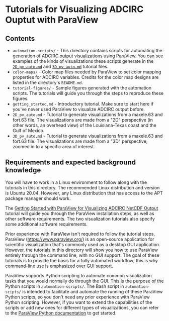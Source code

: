 # Tutorials for Visualizing ADCIRC Ouptut with ParaView

## Contents

* `automation-scripts/` - This directory contains scripts for automating the generation of ADCIRC output visualizations using ParaView. You can see examples of the kinds of visualizations these scripts generate in the [`2D_pv_auto.md`](https://github.com/StormSurgeLive/ugrid-visualization/blob/main/paraview/2D_pv_auto.md) and [`3D_pv_auto.md`](https://github.com/StormSurgeLive/ugrid-visualization/blob/main/paraview/3D_pv_auto.md) tutorial files.
* `color-maps/` - Color map files needed by ParaView to set color mapping properties for ADCIRC variables. Credits for the color map designs are listed in the directory's `README.md`.
* `tutorial-figures/` - Sample figures generated with the automation scripts. The tutorials will guide you through the steps to reproduce these figures.
* `getting_started.md` - Introductory tutorial. Make sure to start here if you've never used ParaView to visualize ADCIRC output before.
* `2D_pv_auto.md` - Tutorial to generate visualizations from a maxele.63 and fort.63 file. The visualizations are made from a "2D" perspective (in other words, an overhead view) of the Louisiana-Texas coast and the Gulf of Mexico.
* `3D_pv_auto.md` - Tutorial to generate visualizations from a maxele.63 and fort.63 file. The visualizations are made from a "3D" perspective, zoomed in to a specific area of interest.

## Requirements and expected background knowledge

You will have to work in a Linux environment to follow along with the tutorials in this directory. The recommended Linux distribution and version is Ubuntu 20.04. However, any Linux distribution that has access to the APT package manager should work.

The [Getting Started with ParaView for Visualizing ADCIRC NetCDF Output](https://github.com/StormSurgeLive/ugrid-visualization/blob/main/paraview/getting_started.md) tutorial will guide you through the ParaView installation steps, as well as other software requirements. The two visualization tutorials also specify some additional software requirements.

Prior experience with ParaView isn't required to follow the tutorial steps. ParaView (https://www.paraview.org/) is an open-source application for scientific visualization that's commonly used as a desktop GUI application. However, the tutorials in this directory will show you how to use ParaView entirely through the command line, with no GUI support. The goal of these tutorials is to provide the basis for a fully automated workflow; this is why command-line use is emphasized over GUI support. 

ParaView supports Python scripting to automate common visualization tasks that you would normally do through the GUI. This is the purpose of the Python scripts in `automation-scripts/`. The Bash script in `automation-scipts/` is intended to facilitate and automate the running of these ParaView Python scripts, so you don't need any prior experience with ParaView Python scripting. However, if you want to extend the capabilities of the scripts or add new ones for different types of visualizations, you can refer to the [ParaView Python documentation](https://kitware.github.io/paraview-docs/latest/python/index.html) to get started.
